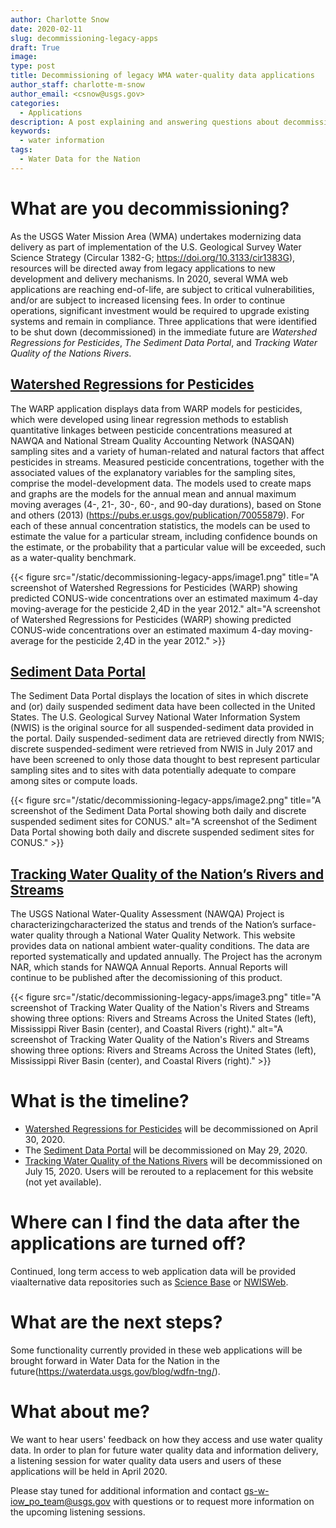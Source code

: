 ```yaml
---
author: Charlotte Snow
date: 2020-02-11
slug: decommissioning-legacy-apps
draft: True
image: 
type: post
title: Decommissioning of legacy WMA water-quality data applications
author_staff: charlotte-m-snow
author_email: <csnow@usgs.gov>
categories:
  - Applications
description: A post explaining and answering questions about decommissioning a few legacy water applications
keywords:
  - water information
tags:
  - Water Data for the Nation
---
```


# What are you decommissioning? 

As the USGS Water Mission Area (WMA) undertakes modernizing data delivery as part of implementation of the U.S. Geological Survey Water Science Strategy (Circular 1382-G; <https://doi.org/10.3133/cir1383G>), resources will be directed away from legacy applications to new development and delivery mechanisms. In 2020, several WMA web applications are reaching end-of-life, are subject to critical vulnerabilities, and/or are subject to increased licensing fees. In order to continue operations, significant investment would be required to upgrade existing systems and remain in compliance. Three applications that were identified to be shut down (decommissioned) in the immediate future are *Watershed Regressions for Pesticides*, *The Sediment Data Portal*, and *Tracking Water Quality of the Nations Rivers*.

## [Watershed Regressions for Pesticides](https://cida.usgs.gov/warp/)
The WARP application displays data from  WARP models for pesticides, which were developed using linear regression methods to establish quantitative linkages between pesticide concentrations measured at NAWQA and National Stream Quality Accounting Network (NASQAN) sampling sites and a variety of human-related and natural factors that affect pesticides in streams. Measured pesticide concentrations, together with the associated values of the explanatory variables for the sampling sites, comprise the model-development data. The models used to create maps and graphs are the models for the annual mean and annual maximum moving averages (4-, 21-, 30-, 60-, and 90-day durations), based on Stone and others (2013) (https://pubs.er.usgs.gov/publication/70055879). For each of these annual concentration statistics, the models can be used to estimate the value for a particular stream, including confidence bounds on the estimate, or the probability that a particular value will be exceeded, such as a water-quality benchmark. 

<div class="grid-row">
    <div class="grid-col-8 grid-offset-2">
    {{< figure src="/static/decommissioning-legacy-apps/image1.png" title="A screenshot of Watershed Regressions for Pesticides (WARP) showing predicted CONUS-wide concentrations over an estimated maximum 4-day moving-average for the pesticide 2,4D in the year 2012." alt="A screenshot of Watershed Regressions for Pesticides (WARP) showing predicted CONUS-wide concentrations over an estimated maximum 4-day moving-average for the pesticide 2,4D in the year 2012." >}}
    </div>
</div>

## [Sediment Data Portal](https://cida.usgs.gov/sediment/) 
The Sediment Data Portal displays the location of sites in which discrete and (or) daily suspended sediment data have been collected in the United States. The U.S. Geological Survey National Water Information System (NWIS) is the original source for all suspended-sediment data provided in the portal. Daily suspended-sediment data are retrieved directly from NWIS; discrete suspended-sediment were retrieved from NWIS in July 2017 and have been screened to only those data thought to best represent particular sampling sites and to sites with data potentially adequate to compare among sites or compute loads.

<div class="grid-row">
    <div class="grid-col-8 grid-offset-2">
    {{< figure src="/static/decommissioning-legacy-apps/image2.png" title="A screenshot of the Sediment Data Portal showing both daily and discrete suspended sediment sites for CONUS." alt="A screenshot of the Sediment Data Portal showing both daily and discrete suspended sediment sites for CONUS." >}}
    </div>
</div>


## [Tracking Water Quality of the Nation’s Rivers and Streams](https://cida.usgs.gov/quality/rivers/home)
The USGS National Water-Quality Assessment (NAWQA) Project is characterizingcharacterized the status and trends of the Nation’s surface-water quality through a National Water Quality Network. This website provides data on national ambient water-quality conditions. The data are reported systematically and updated annually. The Project has the acronym NAR, which stands for NAWQA Annual Reports.  Annual Reports will continue to be published after the decomissioning of this product.

<div class="grid-row">
    <div class="grid-col-8 grid-offset-2">
    {{< figure src="/static/decommissioning-legacy-apps/image3.png" title="A screenshot of Tracking Water Quality of the Nation's Rivers and Streams showing three options: Rivers and Streams Across the United States (left), Mississippi River Basin (center), and Coastal Rivers (right)." alt="A screenshot of Tracking Water Quality of the Nation's Rivers and Streams showing three options: Rivers and Streams Across the United States (left), Mississippi River Basin (center), and Coastal Rivers (right)." >}}
    </div>
</div>


# What is the timeline? 

* [Watershed Regressions for Pesticides](https://cida.usgs.gov/warp/) will be decommissioned on April 30, 2020. 
* The [Sediment Data Portal](https://cida.usgs.gov/sediment/) will be decommissioned on May 29, 2020. 
* [Tracking Water Quality of the Nations Rivers](https://cida.usgs.gov/quality/rivers/home) will be decommissioned on July 15, 2020. Users will be rerouted to a replacement for this website (not yet available).

# Where can I find the data after the applications are turned off? 

Continued, long term access to web application data will be provided viaalternative data repositories such as [Science Base](<https://www.sciencebase.gov/catalog/>) or [NWISWeb]([https://waterdata.usgs.gov](https://waterdata.usgs.gov/)). 

# What are the next steps? 

Some functionality currently provided in these web applications will be brought forward in Water Data for the Nation in the future(https://waterdata.usgs.gov/blog/wdfn-tng/). 

# What about me? 

We want to hear users' feedback on how they access and use water quality data. In order to plan for future water quality data and information delivery, a listening session for water quality data users and users of these applications will be held in April 2020.  

Please stay tuned for additional information and contact <gs-w-iow_po_team@usgs.gov> with questions or to request more information on the upcoming listening sessions.  